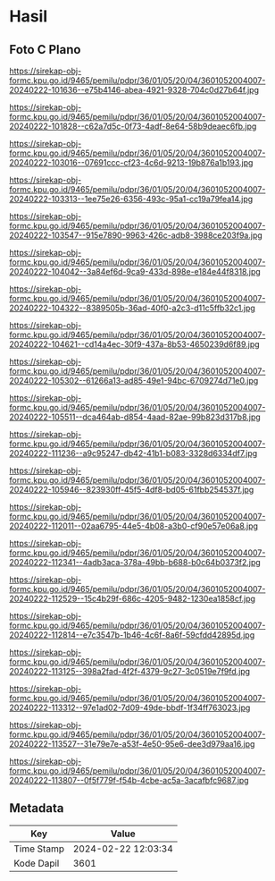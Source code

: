 # Hasil

## Foto C Plano

https://sirekap-obj-formc.kpu.go.id/9465/pemilu/pdpr/36/01/05/20/04/3601052004007-20240222-101636--e75b4146-abea-4921-9328-704c0d27b64f.jpg

https://sirekap-obj-formc.kpu.go.id/9465/pemilu/pdpr/36/01/05/20/04/3601052004007-20240222-101828--c62a7d5c-0f73-4adf-8e64-58b9deaec6fb.jpg

https://sirekap-obj-formc.kpu.go.id/9465/pemilu/pdpr/36/01/05/20/04/3601052004007-20240222-103016--07691ccc-cf23-4c6d-9213-19b876a1b193.jpg

https://sirekap-obj-formc.kpu.go.id/9465/pemilu/pdpr/36/01/05/20/04/3601052004007-20240222-103313--1ee75e26-6356-493c-95a1-cc19a79fea14.jpg

https://sirekap-obj-formc.kpu.go.id/9465/pemilu/pdpr/36/01/05/20/04/3601052004007-20240222-103547--915e7890-9963-426c-adb8-3988ce203f9a.jpg

https://sirekap-obj-formc.kpu.go.id/9465/pemilu/pdpr/36/01/05/20/04/3601052004007-20240222-104042--3a84ef6d-9ca9-433d-898e-e184e44f8318.jpg

https://sirekap-obj-formc.kpu.go.id/9465/pemilu/pdpr/36/01/05/20/04/3601052004007-20240222-104322--8389505b-36ad-40f0-a2c3-d11c5ffb32c1.jpg

https://sirekap-obj-formc.kpu.go.id/9465/pemilu/pdpr/36/01/05/20/04/3601052004007-20240222-104621--cd14a4ec-30f9-437a-8b53-4650239d6f89.jpg

https://sirekap-obj-formc.kpu.go.id/9465/pemilu/pdpr/36/01/05/20/04/3601052004007-20240222-105302--61266a13-ad85-49e1-94bc-6709274d71e0.jpg

https://sirekap-obj-formc.kpu.go.id/9465/pemilu/pdpr/36/01/05/20/04/3601052004007-20240222-105511--dca464ab-d854-4aad-82ae-99b823d317b8.jpg

https://sirekap-obj-formc.kpu.go.id/9465/pemilu/pdpr/36/01/05/20/04/3601052004007-20240222-111236--a9c95247-db42-41b1-b083-3328d6334df7.jpg

https://sirekap-obj-formc.kpu.go.id/9465/pemilu/pdpr/36/01/05/20/04/3601052004007-20240222-105946--823930ff-45f5-4df8-bd05-61fbb254537f.jpg

https://sirekap-obj-formc.kpu.go.id/9465/pemilu/pdpr/36/01/05/20/04/3601052004007-20240222-112011--02aa6795-44e5-4b08-a3b0-cf90e57e06a8.jpg

https://sirekap-obj-formc.kpu.go.id/9465/pemilu/pdpr/36/01/05/20/04/3601052004007-20240222-112341--4adb3aca-378a-49bb-b688-b0c64b0373f2.jpg

https://sirekap-obj-formc.kpu.go.id/9465/pemilu/pdpr/36/01/05/20/04/3601052004007-20240222-112529--15c4b29f-686c-4205-9482-1230ea1858cf.jpg

https://sirekap-obj-formc.kpu.go.id/9465/pemilu/pdpr/36/01/05/20/04/3601052004007-20240222-112814--e7c3547b-1b46-4c6f-8a6f-59cfdd42895d.jpg

https://sirekap-obj-formc.kpu.go.id/9465/pemilu/pdpr/36/01/05/20/04/3601052004007-20240222-113125--398a2fad-4f2f-4379-9c27-3c0519e7f9fd.jpg

https://sirekap-obj-formc.kpu.go.id/9465/pemilu/pdpr/36/01/05/20/04/3601052004007-20240222-113312--97e1ad02-7d09-49de-bbdf-1f34ff763023.jpg

https://sirekap-obj-formc.kpu.go.id/9465/pemilu/pdpr/36/01/05/20/04/3601052004007-20240222-113527--31e79e7e-a53f-4e50-95e6-dee3d979aa16.jpg

https://sirekap-obj-formc.kpu.go.id/9465/pemilu/pdpr/36/01/05/20/04/3601052004007-20240222-113807--0f5f779f-f54b-4cbe-ac5a-3acafbfc9687.jpg


## Metadata

| Key        | Value               |
| ---------- | ------------------- |
| Time Stamp | 2024-02-22 12:03:34 |
| Kode Dapil | 3601                |



